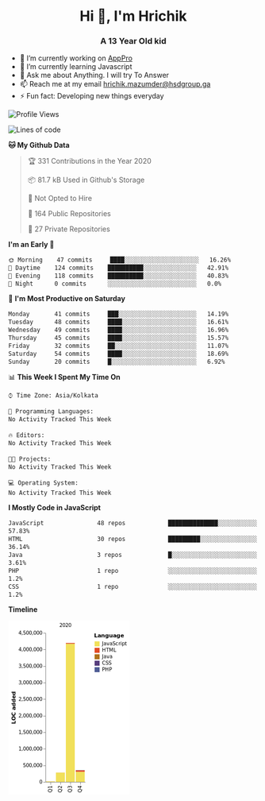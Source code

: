 <h1 align="center">Hi 👋, I'm Hrichik</h1>
<h3 align="center">A 13 Year Old kid</h3>


- 🔭 I’m currently working on [AppPro](https://apppro.in)
- 🌱 I’m currently learning Javascript
- 💬 Ask me about Anything. I will try To Answer
- 📫 Reach me at my email hrichik.mazumder@hsdgroup.ga
- ⚡ Fun fact: Developing new things everyday

<!--START_SECTION:waka-->
![Profile Views](http://img.shields.io/badge/Profile%20Views-2-blue)

![Lines of code](https://img.shields.io/badge/From%20Hello%20World%20I%27ve%20Written-3.2%20million%20lines%20of%20code-blue)

**🐱 My Github Data** 

> 🏆 331 Contributions in the Year 2020
 > 
> 📦 81.7 kB Used in Github's Storage 
 > 
> 🚫 Not Opted to Hire
 > 
> 📜 164 Public Repositories 
 > 
> 🔑 27 Private Repositories  

**I'm an Early 🐤** 

```text
🌞 Morning    47 commits     ████░░░░░░░░░░░░░░░░░░░░░   16.26% 
🌆 Daytime    124 commits    ██████████░░░░░░░░░░░░░░░   42.91% 
🌃 Evening    118 commits    ██████████░░░░░░░░░░░░░░░   40.83% 
🌙 Night      0 commits      ░░░░░░░░░░░░░░░░░░░░░░░░░   0.0%

```
📅 **I'm Most Productive on Saturday** 

```text
Monday       41 commits     ███░░░░░░░░░░░░░░░░░░░░░░   14.19% 
Tuesday      48 commits     ████░░░░░░░░░░░░░░░░░░░░░   16.61% 
Wednesday    49 commits     ████░░░░░░░░░░░░░░░░░░░░░   16.96% 
Thursday     45 commits     ████░░░░░░░░░░░░░░░░░░░░░   15.57% 
Friday       32 commits     ██░░░░░░░░░░░░░░░░░░░░░░░   11.07% 
Saturday     54 commits     ████░░░░░░░░░░░░░░░░░░░░░   18.69% 
Sunday       20 commits     █░░░░░░░░░░░░░░░░░░░░░░░░   6.92%

```


📊 **This Week I Spent My Time On** 

```text
⌚︎ Time Zone: Asia/Kolkata

💬 Programming Languages: 
No Activity Tracked This Week

🔥 Editors: 
No Activity Tracked This Week

🐱‍💻 Projects: 
No Activity Tracked This Week

💻 Operating System: 
No Activity Tracked This Week

```

**I Mostly Code in JavaScript** 

```text
JavaScript               48 repos            ██████████████░░░░░░░░░░░   57.83% 
HTML                     30 repos            █████████░░░░░░░░░░░░░░░░   36.14% 
Java                     3 repos             █░░░░░░░░░░░░░░░░░░░░░░░░   3.61% 
PHP                      1 repo              ░░░░░░░░░░░░░░░░░░░░░░░░░   1.2% 
CSS                      1 repo              ░░░░░░░░░░░░░░░░░░░░░░░░░   1.2%

```


**Timeline**

![Chart not found](https://raw.githubusercontent.com/hrichiksite/hrichiksite/master/charts/bar_graph.png) 


<!--END_SECTION:waka-->
